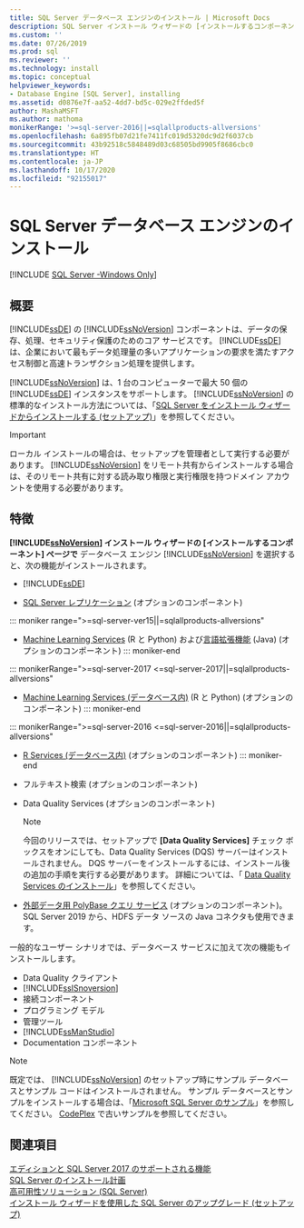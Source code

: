 ```yaml
---
title: SQL Server データベース エンジンのインストール | Microsoft Docs
description: SQL Server インストール ウィザードの [インストールするコンポーネント] で [SQL Server データベース エンジン] を選択するときにインストールできる機能について説明します。
ms.custom: ''
ms.date: 07/26/2019
ms.prod: sql
ms.reviewer: ''
ms.technology: install
ms.topic: conceptual
helpviewer_keywords:
- Database Engine [SQL Server], installing
ms.assetid: d0876e7f-aa52-4dd7-bd5c-029e2ffded5f
author: MashaMSFT
ms.author: mathoma
monikerRange: '>=sql-server-2016||=sqlallproducts-allversions'
ms.openlocfilehash: 6a895fb07d21fe7411fc019d5320dc9d2f6037cb
ms.sourcegitcommit: 43b92518c5848489d03c68505bd9905f8686cbc0
ms.translationtype: HT
ms.contentlocale: ja-JP
ms.lasthandoff: 10/17/2020
ms.locfileid: "92155017"
---
```

# <a name="install-sql-server-database-engine"></a>SQL Server データベース エンジンのインストール

[!INCLUDE [SQL Server -Windows Only](../../includes/applies-to-version/sql-windows-only.md)]

## <a name="overview"></a>概要
[!INCLUDE[ssDE](../../includes/ssde-md.md)] の [!INCLUDE[ssNoVersion](../../includes/ssnoversion-md.md)] コンポーネントは、データの保存、処理、セキュリティ保護のためのコア サービスです。 [!INCLUDE[ssDE](../../includes/ssde-md.md)] は、企業において最もデータ処理量の多いアプリケーションの要求を満たすアクセス制御と高速トランザクション処理を提供します。  
  
[!INCLUDE[ssNoVersion](../../includes/ssnoversion-md.md)] は、1 台のコンピューターで最大 50 個の [!INCLUDE[ssDE](../../includes/ssde-md.md)] インスタンスをサポートします。 [!INCLUDE[ssNoVersion](../../includes/ssnoversion-md.md)] の標準的なインストール方法については、「[SQL Server をインストール ウィザードからインストールする &#40;セットアップ&#41;](../../database-engine/install-windows/install-sql-server-from-the-installation-wizard-setup.md)」を参照してください。  
  
>[!IMPORTANT]
>ローカル インストールの場合は、セットアップを管理者として実行する必要があります。 [!INCLUDE[ssNoVersion](../../includes/ssnoversion-md.md)] をリモート共有からインストールする場合は、そのリモート共有に対する読み取り権限と実行権限を持つドメイン アカウントを使用する必要があります。  

## <a name="features"></a>特徴
**[!INCLUDE[ssNoVersion](../../includes/ssnoversion-md.md)] インストール ウィザードの [インストールするコンポーネント] ページで** データベース エンジン [!INCLUDE[ssNoVersion](../../includes/ssnoversion-md.md)] を選択すると、次の機能がインストールされます。  
  
-   [!INCLUDE[ssDE](../../includes/ssde-md.md)]  
  
-   [SQL Server レプリケーション](../../relational-databases/replication/sql-server-replication.md) (オプションのコンポーネント)  

::: moniker range=">=sql-server-ver15||=sqlallproducts-allversions" 
-   [Machine Learning Services](../../machine-learning/install/sql-machine-learning-services-windows-install.md) (R と Python) および[言語拡張機能](../..//language-extensions/install/windows-java.md) (Java) (オプションのコンポーネント)
::: moniker-end

::: monikerRange=">=sql-server-2017 <=sql-server-2017||=sqlallproducts-allversions"
-   [Machine Learning Services (データベース内)](../../machine-learning/install/sql-machine-learning-services-windows-install.md) (R と Python) (オプションのコンポーネント)
::: moniker-end

::: monikerRange=">=sql-server-2016 <=sql-server-2016||=sqlallproducts-allversions"
-   [R Services (データベース内)](../../machine-learning/install/sql-r-services-windows-install.md) (オプションのコンポーネント)
::: moniker-end

-   フルテキスト検索 (オプションのコンポーネント)  
  
-   Data Quality Services (オプションのコンポーネント)  
  
    > [!NOTE]  
    >  今回のリリースでは、セットアップで **[Data Quality Services]** チェック ボックスをオンにしても、Data Quality Services (DQS) サーバーはインストールされません。 DQS サーバーをインストールするには、インストール後の追加の手順を実行する必要があります。 詳細については、「 [Data Quality Services のインストール](../../data-quality-services/install-windows/install-data-quality-services.md)」を参照してください。  
    
- [外部データ用 PolyBase クエリ サービス](../../relational-databases/polybase/polybase-guide.md) (オプションのコンポーネント)。 SQL Server 2019 から、HDFS データ ソースの Java コネクタも使用できます。

  
 一般的なユーザー シナリオでは、データベース サービスに加えて次の機能もインストールします。  
  
-   Data Quality クライアント
-   [!INCLUDE[ssISnoversion](../../includes/ssisnoversion-md.md)]
-   接続コンポーネント
-   プログラミング モデル
-   管理ツール
-   [!INCLUDE[ssManStudio](../../includes/ssmanstudio-md.md)]
-   Documentation コンポーネント  
  

> [!NOTE]  
>  既定では、 [!INCLUDE[ssNoVersion](../../includes/ssnoversion-md.md)] のセットアップ時にサンプル データベースとサンプル コードはインストールされません。 サンプル データベースとサンプルをインストールする場合は、「[Microsoft SQL Server のサンプル](../../samples/sql-samples-where-are.md)」を参照してください。 [CodePlex](https://go.microsoft.com/fwlink/?LinkId=87843) で古いサンプルを参照してください。  

  
## <a name="see-also"></a>関連項目  
 [エディションと SQL Server 2017 のサポートされる機能](~/sql-server/editions-and-components-of-sql-server-2017.md)   
 [SQL Server のインストール計画](../../sql-server/install/planning-a-sql-server-installation.md)   
 [高可用性ソリューション &#40;SQL Server&#41;](../sql-server-business-continuity-dr.md)   
 [インストール ウィザードを使用した SQL Server のアップグレード &#40;セットアップ&#41;](../../database-engine/install-windows/upgrade-sql-server-using-the-installation-wizard-setup.md)  
  
